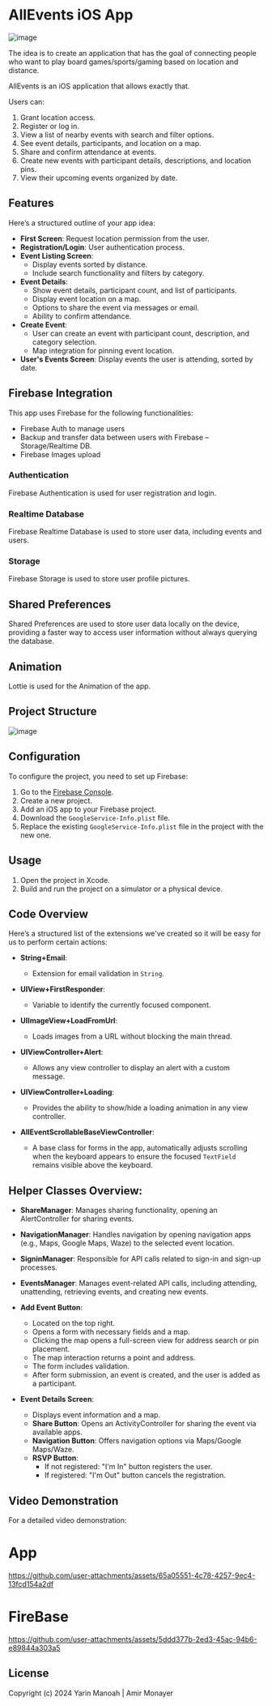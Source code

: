 # AllEvents iOS App
![image](https://github.com/user-attachments/assets/3ddd42bf-60b0-4bb4-804a-0526b0c68478)

The idea is to create an application that has the goal of connecting people who want to play board games/sports/gaming based on location and distance.

AllEvents is an iOS application that allows exactly that.

Users can:
1. Grant location access.
2. Register or log in.
3. View a list of nearby events with search and filter options.
4. See event details, participants, and location on a map.
5. Share and confirm attendance at events.
6. Create new events with participant details, descriptions, and location pins.
7. View their upcoming events organized by date.


## Features
Here’s a structured outline of your app idea:

- **First Screen**: Request location permission from the user.
- **Registration/Login**: User authentication process.
- **Event Listing Screen**:
  - Display events sorted by distance.
  - Include search functionality and filters by category.
- **Event Details**:
  - Show event details, participant count, and list of participants.
  - Display event location on a map.
  - Options to share the event via messages or email.
  - Ability to confirm attendance.
- **Create Event**:
  - User can create an event with participant count, description, and category selection.
  - Map integration for pinning event location.
- **User's Events Screen**: Display events the user is attending, sorted by date.

## Firebase Integration

This app uses Firebase for the following functionalities:

- Firebase Auth to manage users
- Backup and transfer data between users with Firebase – Storage/Realtime DB.
- Firebase Images upload 


### Authentication

Firebase Authentication is used for user registration and login.

### Realtime Database

Firebase Realtime Database is used to store user data, including events and users.

### Storage

Firebase Storage is used to store user profile pictures.


## Shared Preferences

Shared Preferences are used to store user data locally on the device, providing a faster way to access user information without always querying the database.

## Animation

Lottie is used for the Animation of the app.

## Project Structure
![image](https://github.com/user-attachments/assets/ea5058cc-d758-4288-afab-04c1f1c2a5bb)

## Configuration

To configure the project, you need to set up Firebase:

1. Go to the [Firebase Console](https://console.firebase.google.com/).
2. Create a new project.
3. Add an iOS app to your Firebase project.
4. Download the `GoogleService-Info.plist` file.
5. Replace the existing `GoogleService-Info.plist` file in the project with the new one.

## Usage

1. Open the project in Xcode.
2. Build and run the project on a simulator or a physical device.

## Code Overview
Here’s a structured list of the extensions we've created so it will be easy for us to perform certain actions:

- **String+Email**: 
  - Extension for email validation in `String`.

- **UIView+FirstResponder**: 
  - Variable to identify the currently focused component.

- **UIImageView+LoadFromUrl**: 
  - Loads images from a URL without blocking the main thread.

- **UIViewController+Alert**: 
  - Allows any view controller to display an alert with a custom message.

- **UIViewController+Loading**: 
  - Provides the ability to show/hide a loading animation in any view controller.

- **AllEventScrollableBaseViewController**: 
  - A base class for forms in the app, automatically adjusts scrolling when the keyboard appears to ensure the focused `TextField` remains visible above the keyboard.

## Helper Classes Overview:

- **ShareManager**: Manages sharing functionality, opening an AlertController for sharing events.
- **NavigationManager**: Handles navigation by opening navigation apps (e.g., Maps, Google Maps, Waze) to the selected event location.
- **SigninManager**: Responsible for API calls related to sign-in and sign-up processes.
- **EventsManager**: Manages event-related API calls, including attending, unattending, retrieving events, and creating new events.

- **Add Event Button**:
  - Located on the top right.
  - Opens a form with necessary fields and a map.
  - Clicking the map opens a full-screen view for address search or pin placement.
  - The map interaction returns a point and address.
  - The form includes validation.
  - After form submission, an event is created, and the user is added as a participant.

- **Event Details Screen**:
  - Displays event information and a map.
  - **Share Button**: Opens an ActivityController for sharing the event via available apps.
  - **Navigation Button**: Offers navigation options via Maps/Google Maps/Waze.
  - **RSVP Button**: 
    - If not registered: "I'm In" button registers the user.
    - If registered: "I'm Out" button cancels the registration.


## Video Demonstration

For a detailed video demonstration:
  # App
  
https://github.com/user-attachments/assets/65a05551-4c78-4257-9ec4-13fcd154a2df

  # FireBase

https://github.com/user-attachments/assets/5ddd377b-2ed3-45ac-94b6-e89844a303a5


## License
Copyright (c) 2024 Yarin Manoah | Amir Monayer
